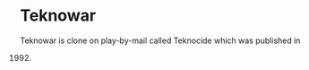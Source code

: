 Teknowar
========

Teknowar is clone on play-by-mail called Teknocide which was published in

1992.
